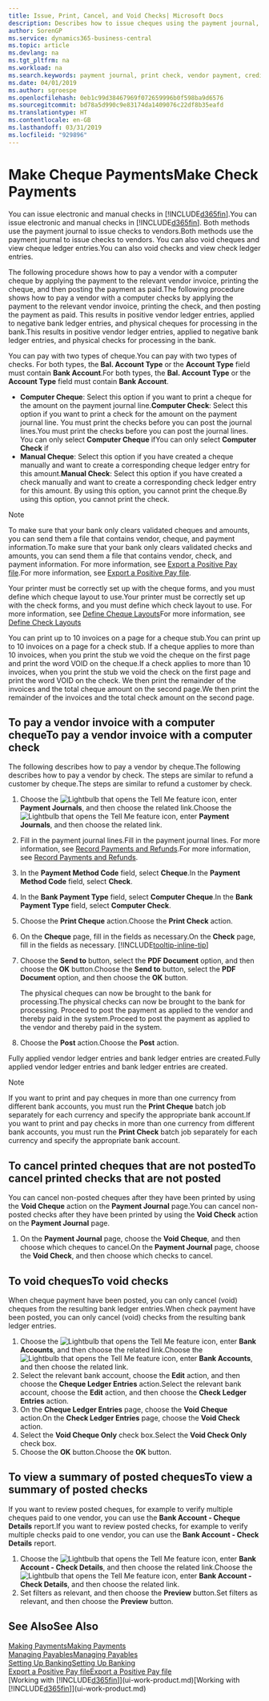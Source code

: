 ```yaml
---
title: Issue, Print, Cancel, and Void Checks| Microsoft Docs
description: Describes how to issue cheques using the payment journal, print cheques, and void or view cheque ledger entries in Business Central.
author: SorenGP
ms.service: dynamics365-business-central
ms.topic: article
ms.devlang: na
ms.tgt_pltfrm: na
ms.workload: na
ms.search.keywords: payment journal, print check, vendor payment, creditor, debt, balance due, AP
ms.date: 04/01/2019
ms.author: sgroespe
ms.openlocfilehash: 0eb1c99d38467969f072659996b0f598ba9d6576
ms.sourcegitcommit: bd78a5d990c9e83174da1409076c22df8b35eafd
ms.translationtype: HT
ms.contentlocale: en-GB
ms.lasthandoff: 03/31/2019
ms.locfileid: "929896"
---
```

# <a name="make-check-payments"></a><span data-ttu-id="d827e-103">Make Cheque Payments</span><span class="sxs-lookup"><span data-stu-id="d827e-103">Make Check Payments</span></span>
<span data-ttu-id="d827e-104">You can issue electronic and manual checks in [!INCLUDE[d365fin](includes/d365fin_md.md)].</span><span class="sxs-lookup"><span data-stu-id="d827e-104">You can issue electronic and manual checks in [!INCLUDE[d365fin](includes/d365fin_md.md)].</span></span> <span data-ttu-id="d827e-105">Both methods use the payment journal to issue checks to vendors.</span><span class="sxs-lookup"><span data-stu-id="d827e-105">Both methods use the payment journal to issue checks to vendors.</span></span> <span data-ttu-id="d827e-106">You can also void cheques and view cheque ledger entries.</span><span class="sxs-lookup"><span data-stu-id="d827e-106">You can also void checks and view check ledger entries.</span></span>

<span data-ttu-id="d827e-107">The following procedure shows how to pay a vendor with a computer cheque by applying the payment to the relevant vendor invoice, printing the cheque, and then posting the payment as paid.</span><span class="sxs-lookup"><span data-stu-id="d827e-107">The following procedure shows how to pay a vendor with a computer checks by applying the payment to the relevant vendor invoice, printing the check, and then posting the payment as paid.</span></span> <span data-ttu-id="d827e-108">This results in positive vendor ledger entries, applied to negative bank ledger entries, and physical cheques for processing in the bank.</span><span class="sxs-lookup"><span data-stu-id="d827e-108">This results in positive vendor ledger entries, applied to negative bank ledger entries, and physical checks for processing in the bank.</span></span>

<span data-ttu-id="d827e-109">You can pay with two types of cheque.</span><span class="sxs-lookup"><span data-stu-id="d827e-109">You can pay with two types of checks.</span></span> <span data-ttu-id="d827e-110">For both types, the **Bal. Account Type** or the **Account Type** field must contain **Bank Account**.</span><span class="sxs-lookup"><span data-stu-id="d827e-110">For both types, the **Bal. Account Type** or the **Account Type** field must contain **Bank Account**.</span></span>

- <span data-ttu-id="d827e-111">**Computer Cheque**: Select this option if you want to print a cheque for the amount on the payment journal line.</span><span class="sxs-lookup"><span data-stu-id="d827e-111">**Computer Check**: Select this option if you want to print a check for the amount on the payment journal line.</span></span> <span data-ttu-id="d827e-112">You must print the checks before you can post the journal lines.</span><span class="sxs-lookup"><span data-stu-id="d827e-112">You must print the checks before you can post the journal lines.</span></span> <span data-ttu-id="d827e-113">You can only select **Computer Cheque** if</span><span class="sxs-lookup"><span data-stu-id="d827e-113">You can only select **Computer Check** if</span></span>
- <span data-ttu-id="d827e-114">**Manual Cheque**: Select this option if you have created a cheque manually and want to create a corresponding cheque ledger entry for this amount.</span><span class="sxs-lookup"><span data-stu-id="d827e-114">**Manual Check**: Select this option if you have created a check manually and want to create a corresponding check ledger entry for this amount.</span></span> <span data-ttu-id="d827e-115">By using this option, you cannot print the cheque.</span><span class="sxs-lookup"><span data-stu-id="d827e-115">By using this option, you cannot print the check.</span></span>

> [!NOTE]  
> <span data-ttu-id="d827e-116">To make sure that your bank only clears validated cheques and amounts, you can send them a file that contains vendor, cheque, and payment information.</span><span class="sxs-lookup"><span data-stu-id="d827e-116">To make sure that your bank only clears validated checks and amounts, you can send them a file that contains vendor, check, and payment information.</span></span> <span data-ttu-id="d827e-117">For more information, see [Export a Positive Pay file](finance-how-positive-pay.md).</span><span class="sxs-lookup"><span data-stu-id="d827e-117">For more information, see [Export a Positive Pay file](finance-how-positive-pay.md).</span></span>

<span data-ttu-id="d827e-118">Your printer must be correctly set up with the cheque forms, and you must define which cheque layout to use.</span><span class="sxs-lookup"><span data-stu-id="d827e-118">Your printer must be correctly set up with the check forms, and you must define which check layout to use.</span></span> <span data-ttu-id="d827e-119">For more information, see [Define Cheque Layouts](finance-how-define-check-layouts.md)</span><span class="sxs-lookup"><span data-stu-id="d827e-119">For more information, see [Define Check Layouts](finance-how-define-check-layouts.md)</span></span>

<span data-ttu-id="d827e-120">You can print up to 10 invoices on a page for a cheque stub.</span><span class="sxs-lookup"><span data-stu-id="d827e-120">You can print up to 10 invoices on a page for a check stub.</span></span> <span data-ttu-id="d827e-121">If a cheque applies to more than 10 invoices, when you print the stub we void the cheque on the first page and print the word VOID on the cheque.</span><span class="sxs-lookup"><span data-stu-id="d827e-121">If a check applies to more than 10 invoices, when you print the stub we void the check on the first page and print the word VOID on the check.</span></span> <span data-ttu-id="d827e-122">We then print the remainder of the invoices and the total cheque amount on the second page.</span><span class="sxs-lookup"><span data-stu-id="d827e-122">We then print the remainder of the invoices and the total check amount on the second page.</span></span> 

## <a name="to-pay-a-vendor-invoice-with-a-computer-check"></a><span data-ttu-id="d827e-123">To pay a vendor invoice with a computer cheque</span><span class="sxs-lookup"><span data-stu-id="d827e-123">To pay a vendor invoice with a computer check</span></span>
<span data-ttu-id="d827e-124">The following describes how to pay a vendor by cheque.</span><span class="sxs-lookup"><span data-stu-id="d827e-124">The following describes how to pay a vendor by check.</span></span> <span data-ttu-id="d827e-125">The steps are similar to refund a customer by cheque.</span><span class="sxs-lookup"><span data-stu-id="d827e-125">The steps are similar to refund a customer by check.</span></span>

1. <span data-ttu-id="d827e-126">Choose the ![Lightbulb that opens the Tell Me feature](media/ui-search/search_small.png "Tell me what you want to do") icon, enter **Payment Journals**, and then choose the related link.</span><span class="sxs-lookup"><span data-stu-id="d827e-126">Choose the ![Lightbulb that opens the Tell Me feature](media/ui-search/search_small.png "Tell me what you want to do") icon, enter **Payment Journals**, and then choose the related link.</span></span>
2. <span data-ttu-id="d827e-127">Fill in the payment journal lines.</span><span class="sxs-lookup"><span data-stu-id="d827e-127">Fill in the payment journal lines.</span></span> <span data-ttu-id="d827e-128">For more information, see [Record Payments and Refunds](payables-how-post-payments-refunds.md).</span><span class="sxs-lookup"><span data-stu-id="d827e-128">For more information, see [Record Payments and Refunds](payables-how-post-payments-refunds.md).</span></span>
3. <span data-ttu-id="d827e-129">In the **Payment Method Code** field, select **Cheque**.</span><span class="sxs-lookup"><span data-stu-id="d827e-129">In the **Payment Method Code** field, select **Check**.</span></span>
4. <span data-ttu-id="d827e-130">In the **Bank Payment Type** field, select **Computer Cheque**.</span><span class="sxs-lookup"><span data-stu-id="d827e-130">In the **Bank Payment Type** field, select **Computer Check**.</span></span>
5. <span data-ttu-id="d827e-131">Choose the **Print Cheque** action.</span><span class="sxs-lookup"><span data-stu-id="d827e-131">Choose the **Print Check** action.</span></span>
6. <span data-ttu-id="d827e-132">On the **Cheque** page, fill in the fields as necessary.</span><span class="sxs-lookup"><span data-stu-id="d827e-132">On the **Check** page, fill in the fields as necessary.</span></span> [!INCLUDE[tooltip-inline-tip](includes/tooltip-inline-tip_md.md)]
7. <span data-ttu-id="d827e-133">Choose the **Send to** button, select the **PDF Document** option, and then choose the **OK** button.</span><span class="sxs-lookup"><span data-stu-id="d827e-133">Choose the **Send to** button, select the **PDF Document** option, and then choose the **OK** button.</span></span>

    <span data-ttu-id="d827e-134">The physical cheques can now be brought to the bank for processing.</span><span class="sxs-lookup"><span data-stu-id="d827e-134">The physical checks can now be brought to the bank for processing.</span></span> <span data-ttu-id="d827e-135">Proceed to post the payment as applied to the vendor and thereby paid in the system.</span><span class="sxs-lookup"><span data-stu-id="d827e-135">Proceed to post the payment as applied to the vendor and thereby paid in the system.</span></span>
8. <span data-ttu-id="d827e-136">Choose the **Post** action.</span><span class="sxs-lookup"><span data-stu-id="d827e-136">Choose the **Post** action.</span></span>

<span data-ttu-id="d827e-137">Fully applied vendor ledger entries and bank ledger entries are created.</span><span class="sxs-lookup"><span data-stu-id="d827e-137">Fully applied vendor ledger entries and bank ledger entries are created.</span></span>

> [!NOTE]  
> <span data-ttu-id="d827e-138">If you want to print and pay cheques in more than one currency from different bank accounts, you must run the **Print Cheque** batch job separately for each currency and specify the appropriate bank account.</span><span class="sxs-lookup"><span data-stu-id="d827e-138">If you want to print and pay checks in more than one currency from different bank accounts, you must run the **Print Check** batch job separately for each currency and specify the appropriate bank account.</span></span>

## <a name="to-cancel-printed-checks-that-are-not-posted"></a><span data-ttu-id="d827e-139">To cancel printed cheques that are not posted</span><span class="sxs-lookup"><span data-stu-id="d827e-139">To cancel printed checks that are not posted</span></span>
<span data-ttu-id="d827e-140">You can cancel non-posted cheques after they have been printed by using the **Void Cheque** action on the **Payment Journal** page.</span><span class="sxs-lookup"><span data-stu-id="d827e-140">You can cancel non-posted checks after they have been printed by using the **Void Check** action on the **Payment Journal** page.</span></span>

1. <span data-ttu-id="d827e-141">On the **Payment Journal** page, choose the **Void Cheque**, and then choose which cheques to cancel.</span><span class="sxs-lookup"><span data-stu-id="d827e-141">On the **Payment Journal** page, choose the **Void Check**, and then choose which checks to cancel.</span></span>

## <a name="to-void-checks"></a><span data-ttu-id="d827e-142">To void cheques</span><span class="sxs-lookup"><span data-stu-id="d827e-142">To void checks</span></span>
<span data-ttu-id="d827e-143">When cheque payment have been posted, you can only cancel (void) cheques from the resulting bank ledger entries.</span><span class="sxs-lookup"><span data-stu-id="d827e-143">When check payment have been posted, you can only cancel (void) checks from the resulting bank ledger entries.</span></span>

1. <span data-ttu-id="d827e-144">Choose the ![Lightbulb that opens the Tell Me feature](media/ui-search/search_small.png "Tell me what you want to do") icon, enter **Bank Accounts**, and then choose the related link.</span><span class="sxs-lookup"><span data-stu-id="d827e-144">Choose the ![Lightbulb that opens the Tell Me feature](media/ui-search/search_small.png "Tell me what you want to do") icon, enter **Bank Accounts**, and then choose the related link.</span></span>
2. <span data-ttu-id="d827e-145">Select the relevant bank account, choose the **Edit** action, and then choose the **Cheque Ledger Entries** action.</span><span class="sxs-lookup"><span data-stu-id="d827e-145">Select the relevant bank account, choose the **Edit** action, and then choose the **Check Ledger Entries** action.</span></span>
3. <span data-ttu-id="d827e-146">On the **Cheque Ledger Entries** page, choose the **Void Cheque** action.</span><span class="sxs-lookup"><span data-stu-id="d827e-146">On the **Check Ledger Entries** page, choose the **Void Check** action.</span></span>
4. <span data-ttu-id="d827e-147">Select the **Void Cheque Only** check box.</span><span class="sxs-lookup"><span data-stu-id="d827e-147">Select the **Void Check Only** check box.</span></span>
5. <span data-ttu-id="d827e-148">Choose the **OK** button.</span><span class="sxs-lookup"><span data-stu-id="d827e-148">Choose the **OK** button.</span></span>

## <a name="to-view-a-summary-of-posted-checks"></a><span data-ttu-id="d827e-149">To view a summary of posted cheques</span><span class="sxs-lookup"><span data-stu-id="d827e-149">To view a summary of posted checks</span></span>
<span data-ttu-id="d827e-150">If you want to review posted cheques, for example to verify multiple cheques paid to one vendor, you can use the **Bank Account - Cheque Details** report.</span><span class="sxs-lookup"><span data-stu-id="d827e-150">If you want to review posted checks, for example to verify multiple checks paid to one vendor, you can use the **Bank Account - Check Details** report.</span></span>
1. <span data-ttu-id="d827e-151">Choose the ![Lightbulb that opens the Tell Me feature](media/ui-search/search_small.png "Tell me what you want to do") icon, enter **Bank Account - Check Details**, and then choose the related link.</span><span class="sxs-lookup"><span data-stu-id="d827e-151">Choose the ![Lightbulb that opens the Tell Me feature](media/ui-search/search_small.png "Tell me what you want to do") icon, enter **Bank Account - Check Details**, and then choose the related link.</span></span>
2. <span data-ttu-id="d827e-152">Set filters as relevant, and then choose the **Preview** button.</span><span class="sxs-lookup"><span data-stu-id="d827e-152">Set filters as relevant, and then choose the **Preview** button.</span></span>

## <a name="see-also"></a><span data-ttu-id="d827e-153">See Also</span><span class="sxs-lookup"><span data-stu-id="d827e-153">See Also</span></span>
[<span data-ttu-id="d827e-154">Making Payments</span><span class="sxs-lookup"><span data-stu-id="d827e-154">Making Payments</span></span>](payables-make-payments.md)  
[<span data-ttu-id="d827e-155">Managing Payables</span><span class="sxs-lookup"><span data-stu-id="d827e-155">Managing Payables</span></span>](payables-manage-payables.md)  
[<span data-ttu-id="d827e-156">Setting Up Banking</span><span class="sxs-lookup"><span data-stu-id="d827e-156">Setting Up Banking</span></span>](bank-setup-banking.md)  
[<span data-ttu-id="d827e-157">Export a Positive Pay file</span><span class="sxs-lookup"><span data-stu-id="d827e-157">Export a Positive Pay file</span></span>](finance-how-positive-pay.md)  
<span data-ttu-id="d827e-158">[Working with [!INCLUDE[d365fin](includes/d365fin_md.md)]](ui-work-product.md)</span><span class="sxs-lookup"><span data-stu-id="d827e-158">[Working with [!INCLUDE[d365fin](includes/d365fin_md.md)]](ui-work-product.md)</span></span>  
